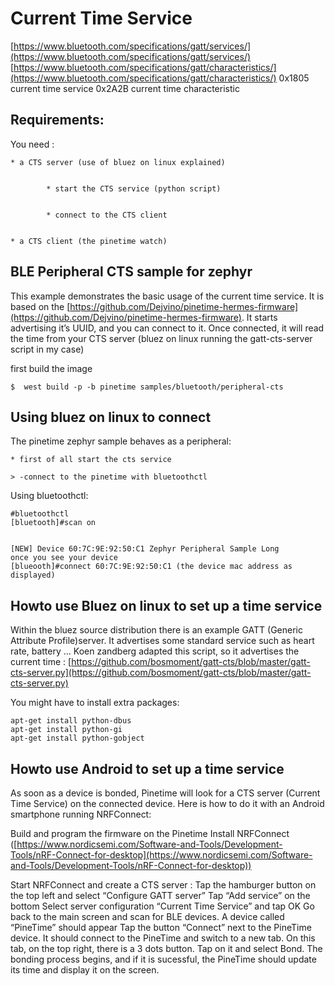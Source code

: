 # Current Time Service

[https://www.bluetooth.com/specifications/gatt/services/](https://www.bluetooth.com/specifications/gatt/services/)
[https://www.bluetooth.com/specifications/gatt/characteristics/](https://www.bluetooth.com/specifications/gatt/characteristics/)
0x1805 current time service
0x2A2B current time characteristic

## Requirements:

You need :

    
    * a CTS server (use of bluez on linux explained)


            * start the CTS service (python script)


            * connect to the CTS client


    * a CTS client (the pinetime watch)

## BLE Peripheral CTS sample for zephyr

This example demonstrates the basic usage of the current time service.
It is based on the [https://github.com/Dejvino/pinetime-hermes-firmware](https://github.com/Dejvino/pinetime-hermes-firmware).
It starts advertising it’s UUID, and you can connect to it.
Once connected, it will read the time from your CTS server (bluez on linux running the gatt-cts-server script in my case)

first build the image

```
$  west build -p -b pinetime samples/bluetooth/peripheral-cts
```

## Using bluez on linux to connect

The pinetime zephyr sample behaves as a peripheral:

    
    * first of all start the cts service

    > -connect to the pinetime with bluetoothctl

Using bluetoothctl:

```
#bluetoothctl
[bluetooth]#scan on


[NEW] Device 60:7C:9E:92:50:C1 Zephyr Peripheral Sample Long
once you see your device
[blueooth]#connect 60:7C:9E:92:50:C1 (the device mac address as displayed)
```

## Howto use Bluez on linux to set up a time service

Within the bluez source distribution there is an example GATT (Generic Attribute Profile)server. It advertises some standard service such as heart rate, battery …
Koen zandberg adapted this script, so it advertises the current time :
[https://github.com/bosmoment/gatt-cts/blob/master/gatt-cts-server.py](https://github.com/bosmoment/gatt-cts/blob/master/gatt-cts-server.py)

You might have to install extra packages:

```
apt-get install python-dbus
apt-get install python-gi
apt-get install python-gobject
```

## Howto use Android to set up a time service

As soon as a device is bonded, Pinetime will look for a CTS server (Current Time Service) on the connected device.
Here is how to do it with an Android smartphone running NRFConnect:

Build and program the firmware on the Pinetime Install NRFConnect ([https://www.nordicsemi.com/Software-and-Tools/Development-Tools/nRF-Connect-for-desktop](https://www.nordicsemi.com/Software-and-Tools/Development-Tools/nRF-Connect-for-desktop))

Start NRFConnect and create a CTS server : Tap the hamburger button on the top left and select “Configure GATT server” Tap “Add service” on the bottom Select server configuration “Current Time Service” and tap OK Go back to the main screen and scan for BLE devices. A device called “PineTime” should appear Tap the button “Connect” next to the PineTime device. It should connect to the PineTime and switch to a new tab. On this tab, on the top right, there is a 3 dots button. Tap on it and select Bond. The bonding process begins, and if it is sucessful, the PineTime should update its time and display it on the screen.
